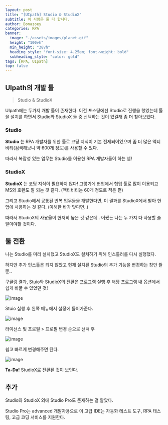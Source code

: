 ```yaml
---
layout: post
title: "[UIpath] Studio & StudioX"
subtitle: 이 사람은 둘 다 합니다.
author: Bonazoey
categories: RPA
banner:
  image: "./assets/images/planet.gif"
  height: "100vh"
  min_height: "38vh"
  heading_style: "font-size: 4.25em; font-weight: bold"
  subheading_style: "color: gold"
tags: [RPA, UIpath]
top: false
---
```


## UIpath의 개발 툴

> Studio & StudioX

UIpath에는 두가지 개발 툴이 존재한다. 이전 포스팅에선 Studio로 진행을 했었는데 툴을 설치를 하면서 Studio와 StudioX 둘 중 선택하는 것이 있길래 좀 더 찾아보았다.

### Studio

**Studio** 는 RPA 개발자를 위한 툴로 코딩 지식이 기본 전제되어있으며 좀 더 많은 액티비티(검색해보니 약 600개 정도)를 사용할 수 있다.

따라서 복잡성 있는 업무는 Studio를 이용한 RPA 개발자들이 하는 셈!

### StudioX

**StudioX** 는 코딩 지식이 필요하지 않다! 그렇기에 현업에서 협업 툴로 많이 이용되고 MS와 호환도 잘 되는 것 같다. (액티비티는 60개 정도로 적은 편)

그리고 Studio에서 공통된 반복 업무들을 개발한다면, 이 결과를 StudioX에서 받아 현업에 사용하는 것 같다. (이해한 바가 맞다면..)

따라서 StudioX의 사용율이 현저히 높은 것 같은데.. 어쨌든 나는 두 가지 다 사용할 줄 알아야할 것이다.

## 툴 전환

나는 Studio를 미리 설치했고 StudioX도 설치하기 위해 인스톨러를 다시 실행했다.

하지만 추가 인스톨은 되지 않았고 현재 설치된 Studio의 추가 기능을 변경하는 창만 뜰 뿐..

구글링 결과, Stuio와 StudioX의 전환은 프로그램 실행 후 해당 프로그램 내 옵션에서 쉽게 바꿀 수 있었던 것!

![image](https://github.com/bonazoey/bonazoey.github.io/assets/142956374/a947974f-db99-4bbf-8f64-96eb745d9746)

Stuio 실행 후 왼쪽 메뉴에서 설정에 들어가준다.

![image](https://github.com/bonazoey/bonazoey.github.io/assets/142956374/ae7f2bbc-0d9f-454f-91a0-932410c6327d)

라이선스 및 프로필 > 프로필 변경 순으로 선택 후

![image](https://github.com/bonazoey/bonazoey.github.io/assets/142956374/72872929-1f68-4939-b974-17b914b5c396)

쉽고 빠르게 변경해주면 된다.

![image](https://github.com/bonazoey/bonazoey.github.io/assets/142956374/f5777567-8a2e-4d34-ae45-48ec9c65d7a7)

**Ta-Da!** StudioX로 전환된 것이 보인다.

## 추가

Studio와 StudioX 외에 Studio Pro도 존재하는 걸 알았다.

Studio Pro는 advanced 개발자용으로 이 고급 IDE는 자동화 테스트 도구, RPA 테스팅, 고급 코딩 서비스를 지원한다.
